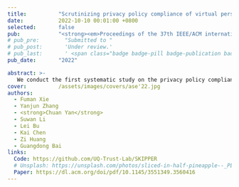 ```yaml
---
title:          "Scrutinizing privacy policy compliance of virtual personal assistant apps"
date:           2022-10-10 00:01:00 +0800
selected:       false
pub:            "<strong><em>Proceedings of the 37th IEEE/ACM international conference on automated software engineering</em></strong>"
# pub_pre:        "Submitted to "
# pub_post:       'Under review.'
# pub_last:       ' <span class="badge badge-pill badge-publication badge-success">Spotlight</span>'
pub_date:       "2022"

abstract: >-
   We conduct the first systematic study on the privacy policy compliance issue of VPA apps. We develop Skipper, which targets Amazon Alexa skills. It automatically depicts the skill into the declared privacy profile by analyzing their privacy policy documents with Natural Language Processing (NLP) and machine learning techniques, and derives the behavioral privacy profile of the skill through a black-box testing. We conduct a large-scale analysis on all skills listed on Alexa store, and find that a large number of skills suffer from the privacy policy noncompliance issues.
cover:          /assets/images/covers/ase'22.jpg 
authors:
  - Fuman Xie
  - Yanjun Zhang
  - <strong>Chuan Yan</strong>
  - Suwan Li
  - Lei Bu
  - Kai Chen
  - Zi Huang
  - Guangdong Bai
links:
  Code: https://github.com/UQ-Trust-Lab/SKIPPER
  # Unsplash: https://unsplash.com/photos/sliced-in-half-pineapple--_PLJZmHZzk
  Paper: https://dl.acm.org/doi/pdf/10.1145/3551349.3560416
---
```


